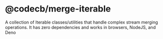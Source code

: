 # @codecb/merge-iterable

A collection of Iterable classes/utilities that handle complex stream merging operations. It has zero dependencies and works in browsers, NodeJS, and Deno
